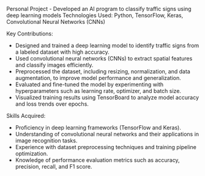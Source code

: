 Personal Project - Developed an AI program to classify traffic signs using deep learning models
Technologies Used: Python, TensorFlow, Keras, Convolutional Neural Networks (CNNs)

Key Contributions:
- Designed and trained a deep learning model to identify traffic signs from a labeled dataset with high accuracy.
- Used convolutional neural networks (CNNs) to extract spatial features and classify images efficiently.
- Preprocessed the dataset, including resizing, normalization, and data augmentation, to improve model performance and generalization.
- Evaluated and fine-tuned the model by experimenting with hyperparameters such as learning rate, optimizer, and batch size.
- Visualized training results using TensorBoard to analyze model accuracy and loss trends over epochs.

Skills Acquired:
- Proficiency in deep learning frameworks (TensorFlow and Keras).
- Understanding of convolutional neural networks and their applications in image recognition tasks.
- Experience with dataset preprocessing techniques and training pipeline optimization.
- Knowledge of performance evaluation metrics such as accuracy, precision, recall, and F1 score.
